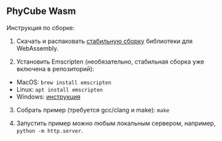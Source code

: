 ## PhyCube Wasm

Инструкция по сборке:

1. Скачать и распаковать [стабильную сборку](https://github.com/raysan5/raylib/releases/tag/4.5.0) библиотеки для WebAssembly.

2. Установить Emscripten (необязательно, стабильная сборка уже включена в репозиторий):
- MacOS: `brew install emscripten`
- Linux: `apt install emscripten`
- Windows: [инструкция](https://emscripten.org/docs/getting_started/downloads.html)

3. Собрать пример (требуется gcc/clang и make):
`make`

4. Запустить пример можно любым локальным сервером, например, `python -m http.server`.